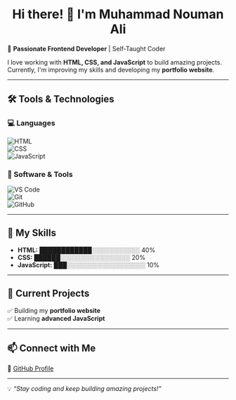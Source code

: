 <h1 align="center">Hi there! 👋 I'm Muhammad Nouman Ali</h1>  

🚀 **Passionate Frontend Developer** | Self-Taught Coder  

I love working with **HTML, CSS, and JavaScript** to build amazing projects. Currently, I'm improving my skills and developing my **portfolio website**.  

---

## 🛠 Tools & Technologies  
### 💻 Languages  
![HTML](https://img.shields.io/badge/HTML5-E34F26?style=for-the-badge&logo=html5&logoColor=white)  
![CSS](https://img.shields.io/badge/CSS3-1572B6?style=for-the-badge&logo=css3&logoColor=white)  
![JavaScript](https://img.shields.io/badge/JavaScript-F7DF1E?style=for-the-badge&logo=javascript&logoColor=black)  

### 🔧 Software & Tools  
![VS Code](https://img.shields.io/badge/VS%20Code-0078D4?style=for-the-badge&logo=visual-studio-code&logoColor=white)  
![Git](https://img.shields.io/badge/Git-F05032?style=for-the-badge&logo=git&logoColor=white)  
![GitHub](https://img.shields.io/badge/GitHub-181717?style=for-the-badge&logo=github&logoColor=white)  

---

## 🚀 My Skills  
- **HTML:** ████████████░░░░░░░░░░░ 40%  
- **CSS:** ██████░░░░░░░░░░░░░░░░ 20% 
- **JavaScript:** ███░░░░░░░░░░░░░░░░░░ 10%

---

## 📌 Current Projects  
✅ Building my **portfolio website**  
✅ Learning **advanced JavaScript**  

---

## 📫 Connect with Me  
🔗 [GitHub Profile](https://github.com/code-nouman)  

---

💡 _“Stay coding and keep building amazing projects!”_
